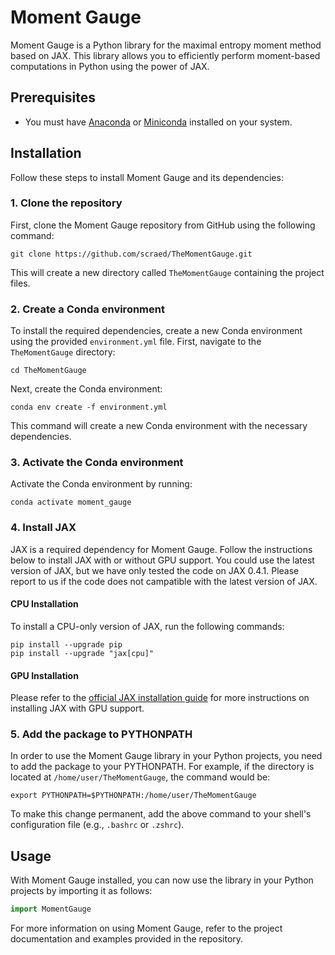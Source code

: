 # Moment Gauge

Moment Gauge is a Python library for the maximal entropy moment method based on JAX. This library allows you to efficiently perform moment-based computations in Python using the power of JAX.

## Prerequisites

- You must have [Anaconda](https://www.anaconda.com/products/distribution) or [Miniconda](https://docs.conda.io/en/latest/miniconda.html) installed on your system.

## Installation

Follow these steps to install Moment Gauge and its dependencies:

### 1. Clone the repository

First, clone the Moment Gauge repository from GitHub using the following command:

```
git clone https://github.com/scraed/TheMomentGauge.git
```

This will create a new directory called `TheMomentGauge` containing the project files.

### 2. Create a Conda environment

To install the required dependencies, create a new Conda environment using the provided `environment.yml` file. First, navigate to the `TheMomentGauge` directory:

```
cd TheMomentGauge
```

Next, create the Conda environment:

```
conda env create -f environment.yml
```

This command will create a new Conda environment with the necessary dependencies.

### 3. Activate the Conda environment

Activate the Conda environment by running:

```
conda activate moment_gauge
```

### 4. Install JAX

JAX is a required dependency for Moment Gauge. Follow the instructions below to install JAX with or without GPU support. You could use the latest version of JAX, but we have only tested the code on JAX 0.4.1. Please report to us if the code does not campatible with the latest version of JAX.

#### CPU Installation

To install a CPU-only version of JAX, run the following commands:

```
pip install --upgrade pip
pip install --upgrade "jax[cpu]"
```

#### GPU Installation 

Please refer to the [official JAX installation guide](https://github.com/google/jax#installation) for more instructions on installing JAX with GPU support.

### 5. Add the package to PYTHONPATH

In order to use the Moment Gauge library in your Python projects, you need to add the package to your PYTHONPATH. For example, if the directory is located at `/home/user/TheMomentGauge`, the command would be:

```
export PYTHONPATH=$PYTHONPATH:/home/user/TheMomentGauge
```

To make this change permanent, add the above command to your shell's configuration file (e.g., `.bashrc` or `.zshrc`).

## Usage

With Moment Gauge installed, you can now use the library in your Python projects by importing it as follows:

```python
import MomentGauge
```

For more information on using Moment Gauge, refer to the project documentation and examples provided in the repository.